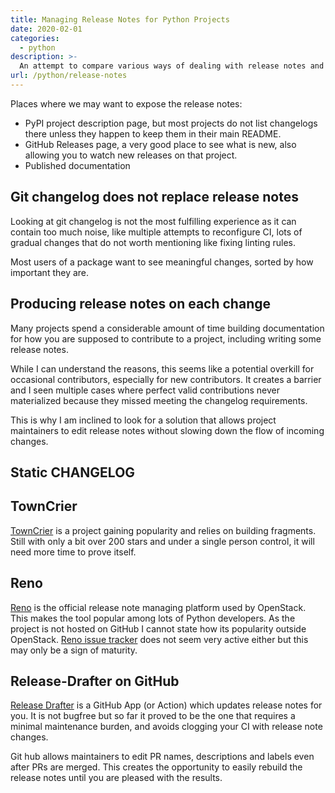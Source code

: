```yaml
---
title: Managing Release Notes for Python Projects
date: 2020-02-01
categories:
  - python
description: >-
  An attempt to compare various ways of dealing with release notes and changelogs for python projects.
url: /python/release-notes
---
```


Places where we may want to expose the release notes:

* PyPI project description page, but most projects do not list
  changelogs there unless they happen to keep them in their main README.
* GitHub Releases page, a very good place to see what is new, also allowing you to watch new releases on that project.
* Published documentation

## Git changelog does not replace release notes

Looking at git changelog is not the most fulfilling experience as it
can contain too much noise, like multiple attempts to reconfigure CI, lots
of gradual changes that do not worth mentioning like fixing linting rules.

Most users of a package want to see meaningful changes, sorted by how important
they are.

## Producing release notes on each change

Many projects spend a considerable amount of time building documentation for
how you are supposed to contribute to a project, including writing some
release notes.

While I can understand the reasons, this seems like a potential overkill for
occasional contributors, especially for new contributors. It creates a barrier
and I seen multiple cases where perfect valid contributions never materialized
because they missed meeting the changelog requirements.

This is why I am inclined to look for a solution that allows project maintainers
to edit release notes without slowing down the flow of incoming changes.

## Static CHANGELOG

## TownCrier

[TownCrier] is a project gaining popularity and relies on building fragments. Still with only a bit over 200 stars and
under a single person control, it will need more time to prove itself.

## Reno

[Reno] is the official release note managing platform used by OpenStack. This makes the tool popular among lots of
Python developers. As the project is not hosted on GitHub I cannot state how its popularity outside OpenStack. [Reno issue tracker] does not seem very active either but this may only be a sign of maturity.

## Release-Drafter on GitHub

[Release Drafter] is a GitHub App (or Action) which updates release notes for you.
It is not bugfree but so far it proved to be the one that requires a minimal
maintenance burden, and avoids clogging your CI with release note changes.

Git hub allows maintainers to edit PR names, descriptions and labels
even after PRs are merged. This creates the opportunity to easily rebuild
the release notes until you are pleased with the results.

[TownCrier]: https://pypi.org/project/towncrier/
[Release Drafter]: https://github.com/release-drafter/release-drafter
[Reno Issue tracker]: https://storyboard.openstack.org/#!/project/933
[Reno]: https://docs.openstack.org/reno/latest/
